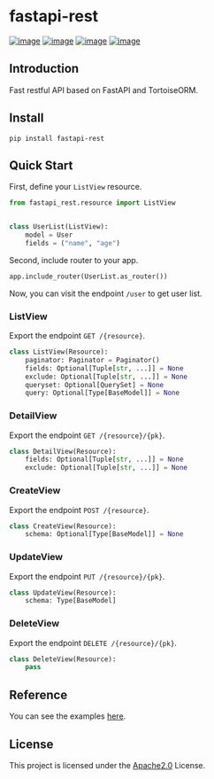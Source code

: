 # fastapi-rest

[![image](https://img.shields.io/pypi/v/fastapi-rest.svg?style=flat)](https://pypi.python.org/pypi/fastapi-rest)
[![image](https://img.shields.io/github/license/long2ice/fastapi-rest)](https://github.com/long2ice/fastapi-rest)
[![image](https://github.com/long2ice/fastapi-rest/workflows/pypi/badge.svg)](https://github.com/long2ice/fastapi-rest/actions?query=workflow:pypi)
[![image](https://github.com/long2ice/fastapi-rest/workflows/ci/badge.svg)](https://github.com/long2ice/fastapi-rest/actions?query=workflow:ci)

## Introduction

Fast restful API based on FastAPI and TortoiseORM.

## Install

```shell
pip install fastapi-rest
```

## Quick Start

First, define your `ListView` resource.

```python
from fastapi_rest.resource import ListView


class UserList(ListView):
    model = User
    fields = ("name", "age")
```

Second, include router to your app.

```python
app.include_router(UserList.as_router())
```

Now, you can visit the endpoint `/user` to get user list.

### ListView

Export the endpoint `GET /{resource}`.

```python
class ListView(Resource):
    paginator: Paginator = Paginator()
    fields: Optional[Tuple[str, ...]] = None
    exclude: Optional[Tuple[str, ...]] = None
    queryset: Optional[QuerySet] = None
    query: Optional[Type[BaseModel]] = None
```

### DetailView

Export the endpoint `GET /{resource}/{pk}`.

```python
class DetailView(Resource):
    fields: Optional[Tuple[str, ...]] = None
    exclude: Optional[Tuple[str, ...]] = None
```

### CreateView

Export the endpoint `POST /{resource}`.

```python
class CreateView(Resource):
    schema: Optional[Type[BaseModel]] = None
```

### UpdateView

Export the endpoint `PUT /{resource}/{pk}`.

```python
class UpdateView(Resource):
    schema: Type[BaseModel]
```

### DeleteView

Export the endpoint `DELETE /{resource}/{pk}`.

```python
class DeleteView(Resource):
    pass
```

## Reference

You can see the examples [here](./examples).

## License

This project is licensed under the [Apache2.0](https://github.com/long2ice/fastapi-rest/blob/master/LICENSE) License.
